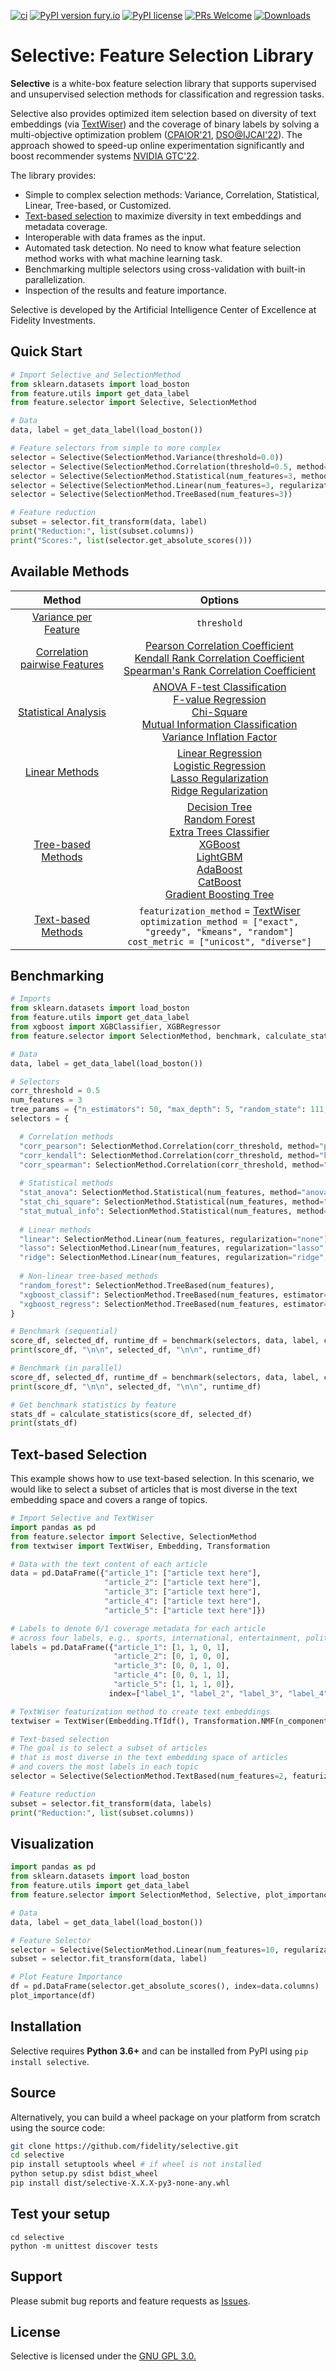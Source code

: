 [![ci](https://github.com/fidelity/selective/actions/workflows/ci.yml/badge.svg?branch=master)](https://github.com/fidelity/selective/actions/workflows/ci.yml) [![PyPI version fury.io](https://badge.fury.io/py/selective.svg)](https://pypi.python.org/pypi/selective/) [![PyPI license](https://img.shields.io/pypi/l/selective.svg)](https://pypi.python.org/pypi/selective/) [![PRs Welcome](https://img.shields.io/badge/PRs-welcome-brightgreen.svg?style=flat-square)](http://makeapullrequest.com) [![Downloads](https://static.pepy.tech/personalized-badge/selective?period=total&units=international_system&left_color=grey&right_color=orange&left_text=Downloads)](https://pepy.tech/project/selective)


# Selective: Feature Selection Library
**Selective** is a white-box feature selection library that supports supervised and unsupervised selection methods for classification and regression tasks. 

Selective also provides optimized item selection based on diversity of text embeddings (via [TextWiser](https://github.com/fidelity/textwiser)) and 
the coverage of binary labels by solving a multi-objective optimization problem ([CPAIOR'21](https://link.springer.com/chapter/10.1007/978-3-030-78230-6_27), [DSO@IJCAI'22](https://arxiv.org/abs/2112.03105)). The approach showed to speed-up online experimentation significantly and boost recommender systems [NVIDIA GTC'22](https://www.youtube.com/watch?v=_v-B2nRy79w).  

The library provides:

* Simple to complex selection methods: Variance, Correlation, Statistical, Linear, Tree-based, or Customized.
* [Text-based selection](#text-based-selection) to maximize diversity in text embeddings and metadata coverage.
* Interoperable with data frames as the input.
* Automated task detection. No need to know what feature selection method works with what machine learning task.
* Benchmarking multiple selectors using cross-validation with built-in parallelization.
* Inspection of the results and feature importance. 

Selective is developed by the Artificial Intelligence Center of Excellence at Fidelity Investments.

## Quick Start
```python
# Import Selective and SelectionMethod
from sklearn.datasets import load_boston
from feature.utils import get_data_label
from feature.selector import Selective, SelectionMethod

# Data
data, label = get_data_label(load_boston())

# Feature selectors from simple to more complex
selector = Selective(SelectionMethod.Variance(threshold=0.0))
selector = Selective(SelectionMethod.Correlation(threshold=0.5, method="pearson"))
selector = Selective(SelectionMethod.Statistical(num_features=3, method="anova"))
selector = Selective(SelectionMethod.Linear(num_features=3, regularization="none"))
selector = Selective(SelectionMethod.TreeBased(num_features=3))

# Feature reduction
subset = selector.fit_transform(data, label)
print("Reduction:", list(subset.columns))
print("Scores:", list(selector.get_absolute_scores()))
```


## Available Methods

|                                                           Method                                                           |                                                                                                                                                                                                                                                                                                                                                                                                                                        Options                                                                                                                                                                                                                                                                                                                                                                                                                                         |
|:--------------------------------------------------------------------------------------------------------------------------:|:--------------------------------------------------------------------------------------------------------------------------------------------------------------------------------------------------------------------------------------------------------------------------------------------------------------------------------------------------------------------------------------------------------------------------------------------------------------------------------------------------------------------------------------------------------------------------------------------------------------------------------------------------------------------------------------------------------------------------------------------------------------------------------------------------------------------------------------------------------------------------------------:|
| [Variance per Feature](https://scikit-learn.org/stable/modules/generated/sklearn.feature_selection.VarianceThreshold.html) |                                                                                                                                                                                                                                                                                                                                                                                                                                      `threshold`                                                                                                                                                                                                                                                                                                                                                                                                                                       |
|   [Correlation pairwise Features](https://pandas.pydata.org/pandas-docs/stable/reference/api/pandas.DataFrame.corr.html)   |                                                                                                                                                                                                                                                                     [Pearson Correlation Coefficient](https://en.wikipedia.org/wiki/Pearson_correlation_coefficient) <br> [Kendall Rank Correlation Coefficient](https://en.wikipedia.org/wiki/Kendall_rank_correlation_coefficient) <br> [Spearman's Rank Correlation Coefficient](https://en.wikipedia.org/wiki/Spearman%27s_rank_correlation_coefficient) <br>                                                                                                                                                                                                                                                                      |
|    [Statistical Analysis](https://scikit-learn.org/stable/modules/feature_selection.html#univariate-feature-selection)     |                                                                                                             [ANOVA F-test Classification](https://scikit-learn.org/stable/modules/generated/sklearn.feature_selection.f_classif.html) <br> [F-value Regression](https://scikit-learn.org/stable/modules/generated/sklearn.feature_selection.f_regression.html) <br> [Chi-Square](https://scikit-learn.org/stable/modules/generated/sklearn.feature_selection.chi2.html) <br> [Mutual Information Classification](https://scikit-learn.org/stable/modules/generated/sklearn.feature_selection.mutual_info_classif.html) <br> [Variance Inflation Factor](https://www.statsmodels.org/stable/generated/statsmodels.stats.outliers_influence.variance_inflation_factor.html)                                                                                                              |
|                             [Linear Methods](https://en.wikipedia.org/wiki/Linear_regression)                              |                                                                                                   [Linear Regression](https://scikit-learn.org/stable/modules/generated/sklearn.linear_model.LinearRegression.html?highlight=linear%20regression#sklearn.linear_model.LinearRegression) <br> [Logistic Regression](https://scikit-learn.org/stable/modules/generated/sklearn.linear_model.LogisticRegression.html?highlight=logistic%20regression#sklearn.linear_model.LogisticRegression) <br> [Lasso Regularization](https://scikit-learn.org/stable/modules/generated/sklearn.linear_model.Lasso.html#sklearn.linear_model.Lasso) <br> [Ridge Regularization](https://scikit-learn.org/stable/modules/generated/sklearn.linear_model.Ridge.html#sklearn.linear_model.Ridge) <br>                                                                                                    |
|                          [Tree-based Methods](https://scikit-learn.org/stable/modules/tree.html)                           | [Decision Tree](https://scikit-learn.org/stable/modules/generated/sklearn.tree.DecisionTreeClassifier.html#sklearn.tree.DecisionTreeClassifier) <br> [Random Forest](https://scikit-learn.org/stable/modules/generated/sklearn.ensemble.RandomForestClassifier.html?highlight=random%20forest#sklearn.ensemble.RandomForestClassifier) <br> [Extra Trees Classifier](https://scikit-learn.org/stable/modules/generated/sklearn.ensemble.ExtraTreesClassifier.html) <br> [XGBoost](https://xgboost.readthedocs.io/en/latest/) <br> [LightGBM](https://lightgbm.readthedocs.io/en/latest/) <br> [AdaBoost](https://scikit-learn.org/stable/modules/generated/sklearn.ensemble.AdaBoostClassifier.html) <br> [CatBoost](https://github.com/catboost)<br> [Gradient Boosting Tree](http://scikit-learn.org/stable/modules/generated/sklearn.ensemble.GradientBoostingClassifier.html) <br> |
|  [Text-based Methods](https://link.springer.com/chapter/10.1007/978-3-030-78230-6_27)  |                                                                                                                                                                                                                                                                                                                                              `featurization_method` = [TextWiser](https://github.com/fidelity/textwiser) <br> `optimization_method = ["exact", "greedy", "kmeans", "random"]` <br> `cost_metric = ["unicost", "diverse"]`                                                                                                                                                                                                                                                                                                                                              |



## Benchmarking

```python
# Imports
from sklearn.datasets import load_boston
from feature.utils import get_data_label
from xgboost import XGBClassifier, XGBRegressor
from feature.selector import SelectionMethod, benchmark, calculate_statistics

# Data
data, label = get_data_label(load_boston())

# Selectors
corr_threshold = 0.5
num_features = 3
tree_params = {"n_estimators": 50, "max_depth": 5, "random_state": 111, "n_jobs": 4}
selectors = {

  # Correlation methods
  "corr_pearson": SelectionMethod.Correlation(corr_threshold, method="pearson"),
  "corr_kendall": SelectionMethod.Correlation(corr_threshold, method="kendall"),
  "corr_spearman": SelectionMethod.Correlation(corr_threshold, method="spearman"),
  
  # Statistical methods
  "stat_anova": SelectionMethod.Statistical(num_features, method="anova"),
  "stat_chi_square": SelectionMethod.Statistical(num_features, method="chi_square"),
  "stat_mutual_info": SelectionMethod.Statistical(num_features, method="mutual_info"),
  
  # Linear methods
  "linear": SelectionMethod.Linear(num_features, regularization="none"),
  "lasso": SelectionMethod.Linear(num_features, regularization="lasso", alpha=1000),
  "ridge": SelectionMethod.Linear(num_features, regularization="ridge", alpha=1000),
  
  # Non-linear tree-based methods
  "random_forest": SelectionMethod.TreeBased(num_features),
  "xgboost_classif": SelectionMethod.TreeBased(num_features, estimator=XGBClassifier(**tree_params)),
  "xgboost_regress": SelectionMethod.TreeBased(num_features, estimator=XGBRegressor(**tree_params))
}

# Benchmark (sequential)
score_df, selected_df, runtime_df = benchmark(selectors, data, label, cv=5)
print(score_df, "\n\n", selected_df, "\n\n", runtime_df)

# Benchmark (in parallel)
score_df, selected_df, runtime_df = benchmark(selectors, data, label, cv=5, n_jobs=4)
print(score_df, "\n\n", selected_df, "\n\n", runtime_df)

# Get benchmark statistics by feature
stats_df = calculate_statistics(score_df, selected_df)
print(stats_df)
```

## Text-based Selection
This example shows how to use text-based selection. In this scenario, we would like to select a subset of articles that is most diverse in the text embedding space and covers a range of topics. 

```python
# Import Selective and TextWiser
import pandas as pd
from feature.selector import Selective, SelectionMethod
from textwiser import TextWiser, Embedding, Transformation

# Data with the text content of each article
data = pd.DataFrame({"article_1": ["article text here"],
                     "article_2": ["article text here"],
                     "article_3": ["article text here"],
                     "article_4": ["article text here"],
                     "article_5": ["article text here"]})

# Labels to denote 0/1 coverage metadata for each article 
# across four labels, e.g., sports, international, entertainment, political    
labels = pd.DataFrame({"article_1": [1, 1, 0, 1],
                       "article_2": [0, 1, 0, 0],
                       "article_3": [0, 0, 1, 0],
                       "article_4": [0, 0, 1, 1],
                       "article_5": [1, 1, 1, 0]},
                      index=["label_1", "label_2", "label_3", "label_4"])

# TextWiser featurization method to create text embeddings
textwiser = TextWiser(Embedding.TfIdf(), Transformation.NMF(n_components=20))

# Text-based selection
# The goal is to select a subset of articles 
# that is most diverse in the text embedding space of articles
# and covers the most labels in each topic
selector = Selective(SelectionMethod.TextBased(num_features=2, featurization_method=textwiser))

# Feature reduction
subset = selector.fit_transform(data, labels)
print("Reduction:", list(subset.columns))
```

## Visualization

```python
import pandas as pd
from sklearn.datasets import load_boston
from feature.utils import get_data_label
from feature.selector import SelectionMethod, Selective, plot_importance

# Data
data, label = get_data_label(load_boston())

# Feature Selector
selector = Selective(SelectionMethod.Linear(num_features=10, regularization="none"))
subset = selector.fit_transform(data, label)

# Plot Feature Importance
df = pd.DataFrame(selector.get_absolute_scores(), index=data.columns)
plot_importance(df)
```

## Installation

Selective requires **Python 3.6+** and can be installed from PyPI using ``pip install selective``.

## Source 

Alternatively, you can build a wheel package on your platform from scratch using the source code:

```bash
git clone https://github.com/fidelity/selective.git
cd selective
pip install setuptools wheel # if wheel is not installed
python setup.py sdist bdist_wheel
pip install dist/selective-X.X.X-py3-none-any.whl
```

## Test your setup

```
cd selective
python -m unittest discover tests
```

## Support

Please submit bug reports and feature requests as [Issues](https://github.com/fidelity/selective/issues).

## License
Selective is licensed under the [GNU GPL 3.0.](https://github.com/fidelity/selective/blob/master/LICENSE)
